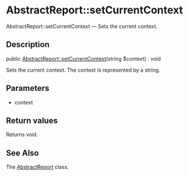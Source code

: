 AbstractReport::setCurrentContext
================

AbstractReport::setCurrentContext — Sets the current context.

Description
---------------


public [AbstractReport::setCurrentContext](https://github.com/lingtalfi/DocTools/blob/master/doc/api/DocTools/Report/AbstractReport/setCurrentContext.md)(string $context) : void




Sets the current context.
The context is represented by a string.




Parameters
--------------


- context

    


Return values
----------------

Returns void.









See Also
-----------

The [AbstractReport](https://github.com/lingtalfi/DocTools/blob/master/doc/api/DocTools/Report/AbstractReport.md) class.
